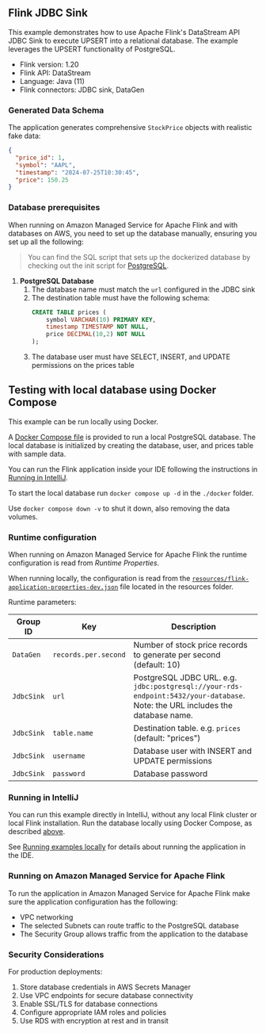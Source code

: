 ## Flink JDBC Sink 

This example demonstrates how to use Apache Flink's DataStream API JDBC Sink to execute UPSERT into a relational database.
The example leverages the UPSERT functionality of PostgreSQL.

* Flink version: 1.20
* Flink API: DataStream
* Language: Java (11)
* Flink connectors: JDBC sink, DataGen

### Generated Data Schema

The application generates comprehensive `StockPrice` objects with realistic fake data:

```json
{
  "price_id": 1,
  "symbol": "AAPL",
  "timestamp": "2024-07-25T10:30:45",
  "price": 150.25
}
```

### Database prerequisites

When running on Amazon Managed Service for Apache Flink and with databases on AWS, you need to set up the database manually, ensuring you set up all the following:

> You can find the SQL script that sets up the dockerized database by checking out the init script for 
> [PostgreSQL](docker/postgres-init/init.sql).

1. **PostgreSQL Database**
   1. The database name must match the `url` configured in the JDBC sink
   2. The destination table must have the following schema:
      ```sql
      CREATE TABLE prices (
          symbol VARCHAR(10) PRIMARY KEY,
          timestamp TIMESTAMP NOT NULL,
          price DECIMAL(10,2) NOT NULL
      );
      ```
   3. The database user must have SELECT, INSERT, and UPDATE permissions on the prices table


## Testing with local database using Docker Compose

This example can be run locally using Docker.

A [Docker Compose file](./docker/docker-compose.yml) is provided to run a local PostgreSQL database.
The local database is initialized by creating the database, user, and prices table with sample data.

You can run the Flink application inside your IDE following the instructions in [Running in IntelliJ](#running-in-intellij).

To start the local database run `docker compose up -d` in the `./docker` folder.

Use `docker compose down -v` to shut it down, also removing the data volumes.

### Runtime configuration

When running on Amazon Managed Service for Apache Flink the runtime configuration is read from *Runtime Properties*.

When running locally, the configuration is read from the [`resources/flink-application-properties-dev.json`](src/main/resources/flink-application-properties-dev.json) file located in the resources folder.

Runtime parameters:

| Group ID   | Key                | Description                                                                                                                | 
|------------|--------------------|----------------------------------------------------------------------------------------------------------------------------| 
| `DataGen`  | `records.per.second` | Number of stock price records to generate per second (default: 10)                                                        |
| `JdbcSink` | `url`              | PostgreSQL JDBC URL. e.g. `jdbc:postgresql://your-rds-endpoint:5432/your-database`. Note: the URL includes the database name. |
| `JdbcSink` | `table.name`       | Destination table. e.g. `prices` (default: "prices")                                                                      |
| `JdbcSink` | `username`         | Database user with INSERT and UPDATE permissions                                                                           |
| `JdbcSink` | `password`         | Database password                                                                                                          |


### Running in IntelliJ

You can run this example directly in IntelliJ, without any local Flink cluster or local Flink installation.
Run the database locally using Docker Compose, as described [above](#testing-with-local-database-using-docker-compose).

See [Running examples locally](../running-examples-locally.md) for details about running the application in the IDE.


### Running on Amazon Managed Service for Apache Flink

To run the application in Amazon Managed Service for Apache Flink make sure the application configuration has the following:
* VPC networking
* The selected Subnets can route traffic to the PostgreSQL database
* The Security Group allows traffic from the application to the database


### Security Considerations

For production deployments:
1. Store database credentials in AWS Secrets Manager
2. Use VPC endpoints for secure database connectivity
3. Enable SSL/TLS for database connections
4. Configure appropriate IAM roles and policies
5. Use RDS with encryption at rest and in transit
